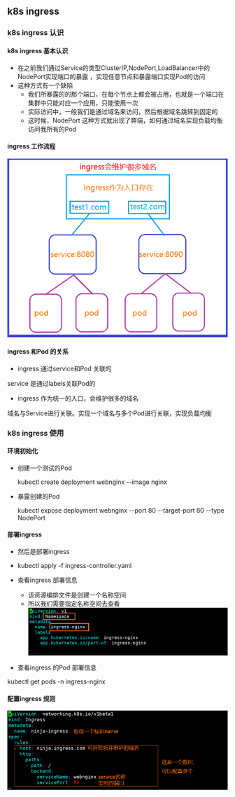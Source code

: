 ## k8s ingress

### k8s ingress 认识

#### k8s ingress 基本认识
- 在之前我们通过Service的类型ClusterIP,NodePort,LoadBalancer中的NodePort实现端口的暴露
，实现任意节点和暴露端口实现Pod的访问
- 这种方式有一个缺陷
    - 我们所暴露的的那个端口，在每个节点上都会被占用，也就是一个端口在集群中只能对应一个应用，只能使用一次
    - 实际访问中，一般我们是通过域名来访问，然后根据域名跳转到固定的
    - 这时候，NodePort 这种方式就出现了弊端，如何通过域名实现负载均衡访问我所有的Pod

#### ingress 工作流程

![img_8.png](img_8.png)

#### ingress 和Pod 的关系

- ingress 通过service和Pod 关联的

service 是通过labels关联Pod的

- ingress 作为统一的入口，会维护很多的域名

域名与Service进行关联。实现一个域名与多个Pod进行关联，实现负载均衡

### k8s ingress 使用

#### 环境初始化

- 创建一个测试的Pod

    kubectl create deployment webnginx --image nginx

- 暴露创建的Pod

    kubectl expose deployment webnginx --port 80 --target-port 80 --type NodePort

#### 部署ingress
    
- 然后是部署ingress 
- kubectl apply -f ingress-controller.yaml

- 查看ingress 部署信息
    - 该资源编排文件是创建一个名称空间
    - 所以我们需要指定名称空间去查看
![img_9.png](img_9.png)

- 查看ingress 的Pod 部署信息

kubectl get pods -n ingress-nginx 

#### 配置ingress 规则
![img_10.png](img_10.png)